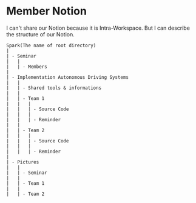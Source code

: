 # Member Notion
I can't share our Notion because it is Intra-Workspace. But I can describe the structure of our Notion.

```
Spark(The name of root directory)
|
| - Seminar
|   |
|   | - Members
|
| - Implementation Autonomous Driving Systems
|   |
|   | - Shared tools & informations
|   |
|   | - Team 1
|   |   |
|   |   | - Source Code
|   |   |
|   |   | - Reminder
|   |
|   | - Team 2
|   |   |
|   |   | - Source Code
|   |   | 
|   |   | - Reminder
|
| - Pictures
|   |
|   | - Seminar
|   |
|   | - Team 1
|   |
|   | - Team 2
```
